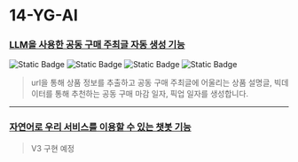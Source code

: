 # 14-YG-AI

### [LLM을 사용한 공동 구매 주최글 자동 생성 기능](./v1/README.md)
<p>
    <img alt="Static Badge" src="https://img.shields.io/badge/python-3.11-blue?style=flat&logo=python&logoColor=white">
    <img alt="Static Badge" src="https://img.shields.io/badge/fastapi-gray?style=flat&logo=fastapi&logoColor=white">
    <img alt="Static Badge" src="https://img.shields.io/badge/langchain-black?style=flat&logo=langchain&logoColor=white">
    <img alt="Static Badge" src="https://img.shields.io/badge/langsmith-black?style=flat&logo=langsmith&logoColor=white">
</p>

>  url을 통해 상품 정보를 추출하고 공동 구매 주최글에 어울리는 상품 설명글, 빅데이터를 통해 추천하는 공동 구매 마감 일자, 픽업 일자를 생성합니다.

---

### [자연어로 우리 서비스를 이용할 수 있는 챗봇 기능](./v2/README.md)
>  V3 구현 예정
